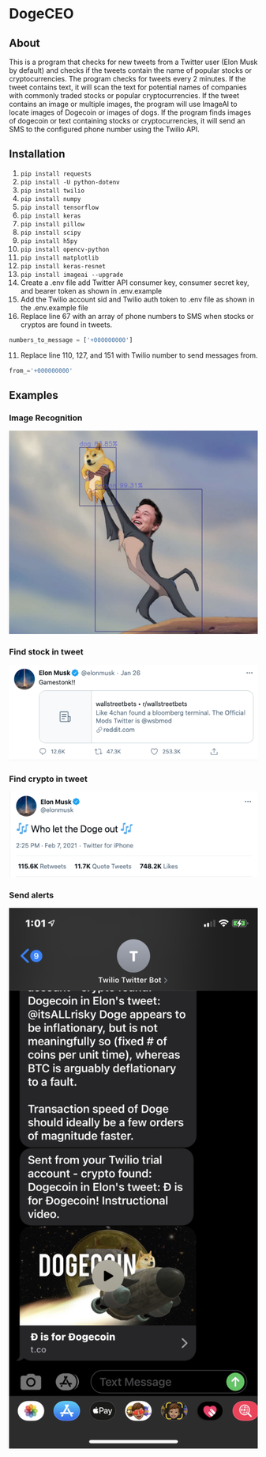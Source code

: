 # DogeCEO

## About
This is a program that checks for new tweets from a Twitter user (Elon Musk by default) and checks if the tweets contain the name of popular stocks or cryptocurrencies. The program checks for tweets every 2 minutes. If the tweet contains text, it will scan the text for potential names of companies with commonly traded stocks or popular cryptocurrencies. If the tweet contains an image or multiple images, the program will use ImageAI to locate images of Dogecoin or images of dogs. If the program finds images of dogecoin or text containing stocks or cryptocurrencies, it will send an SMS to the configured phone number using the Twilio API.

## Installation

1. <code>pip install requests</code>
2. <code>pip install -U python-dotenv</code>
3. <code>pip install twilio</code>
4. <code>pip install numpy</code>
5. <code>pip install tensorflow</code>
6. <code>pip install keras</code>
7. <code>pip install pillow</code>
8. <code>pip install scipy</code>
9. <code>pip install h5py</code>
10. <code>pip install opencv-python</code>
11. <code>pip install matplotlib</code>
12. <code>pip install keras-resnet</code>
13. <code>pip install imageai --upgrade</code>
14. Create a .env file add Twitter API consumer key, consumer secret key, and bearer token as shown in .env.example
15. Add the Twilio account sid and Twilio auth token to .env file as shown in the .env.example file
16. Replace line 67 with an array of phone numbers to SMS when stocks or cryptos are found in tweets.
```python
numbers_to_message = ['+000000000']
```
11. Replace line 110, 127, and 151 with Twilio number to send messages from. 
```python
from_='+000000000'
```

## Examples
### Image Recognition
<img src="public/img/doge-image.jpeg" width="600">

### Find stock in tweet
<img src="public/img/gamestop.png" width="600">

### Find crypto in tweet
<img src="public/img/dogecoin.png" width="600">

### Send alerts 
<img src="public/img/twilio-texts.PNG" width="600">
